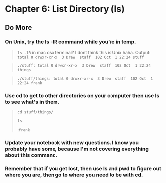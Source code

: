 
# Chapter 6: List Directory (ls)

## Do More

### On Unix, try the ls -lR command while you're in temp.

>`ls -lR` in mac osx terminal? I dont think this is Unix haha.
Output:
`total 0
drwxr-xr-x  3 Drew  staff  102 Oct  1 22:24 stuff`

>`./stuff:
total 0
drwxr-xr-x  3 Drew  staff  102 Oct  1 22:24 things`

>`./stuff/things:
total 0
drwxr-xr-x  3 Drew  staff  102 Oct  1 22:24 frank`


### Use cd to get to other directories on your computer then use ls to see what's in them.

>`cd stuff/things/`
>
>`ls`
>
>:`frank`

### Update your notebook with new questions. I know you probably have some, because I'm not covering everything about this command.

### Remember that if you get lost, then use ls and pwd to figure out where you are, then go to where you need to be with cd.

